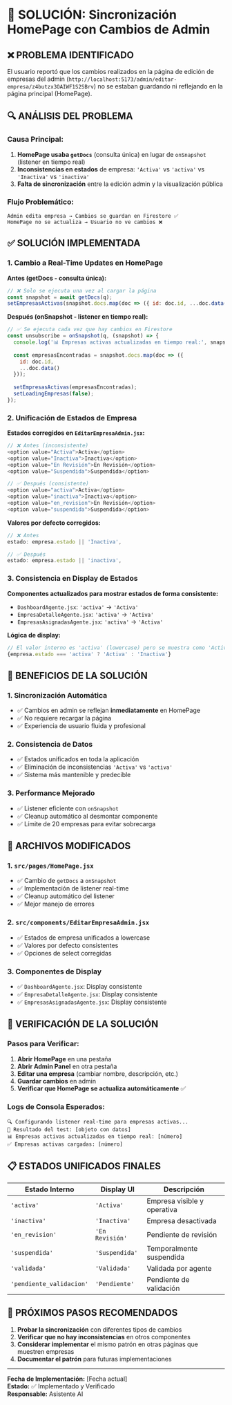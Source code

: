 # 🔄 SOLUCIÓN: Sincronización HomePage con Cambios de Admin

## ❌ **PROBLEMA IDENTIFICADO**

El usuario reportó que los cambios realizados en la página de edición de empresas del admin (`http://localhost:5173/admin/editar-empresa/z4butzx3OAIWF1S2SBrv`) no se estaban guardando ni reflejando en la página principal (HomePage).

## 🔍 **ANÁLISIS DEL PROBLEMA**

### **Causa Principal:**
1. **HomePage usaba `getDocs`** (consulta única) en lugar de `onSnapshot` (listener en tiempo real)
2. **Inconsistencias en estados** de empresa: `'Activa'` vs `'activa'` vs `'Inactiva'` vs `'inactiva'`
3. **Falta de sincronización** entre la edición admin y la visualización pública

### **Flujo Problemático:**
```
Admin edita empresa → Cambios se guardan en Firestore ✅
HomePage no se actualiza → Usuario no ve cambios ❌
```

## ✅ **SOLUCIÓN IMPLEMENTADA**

### **1. Cambio a Real-Time Updates en HomePage**

**Antes (getDocs - consulta única):**
```javascript
// ❌ Solo se ejecuta una vez al cargar la página
const snapshot = await getDocs(q);
setEmpresasActivas(snapshot.docs.map(doc => ({ id: doc.id, ...doc.data() })));
```

**Después (onSnapshot - listener en tiempo real):**
```javascript
// ✅ Se ejecuta cada vez que hay cambios en Firestore
const unsubscribe = onSnapshot(q, (snapshot) => {
  console.log('📊 Empresas activas actualizadas en tiempo real:', snapshot.size);
  
  const empresasEncontradas = snapshot.docs.map(doc => ({
    id: doc.id,
    ...doc.data()
  }));
  
  setEmpresasActivas(empresasEncontradas);
  setLoadingEmpresas(false);
});
```

### **2. Unificación de Estados de Empresa**

**Estados corregidos en `EditarEmpresaAdmin.jsx`:**
```javascript
// ❌ Antes (inconsistente)
<option value="Activa">Activa</option>
<option value="Inactiva">Inactiva</option>
<option value="En Revisión">En Revisión</option>
<option value="Suspendida">Suspendida</option>

// ✅ Después (consistente)
<option value="activa">Activa</option>
<option value="inactiva">Inactiva</option>
<option value="en_revision">En Revisión</option>
<option value="suspendida">Suspendida</option>
```

**Valores por defecto corregidos:**
```javascript
// ❌ Antes
estado: empresa.estado || 'Inactiva',

// ✅ Después  
estado: empresa.estado || 'inactiva',
```

### **3. Consistencia en Display de Estados**

**Componentes actualizados para mostrar estados de forma consistente:**
- `DashboardAgente.jsx`: `'activa'` → `'Activa'`
- `EmpresaDetalleAgente.jsx`: `'activa'` → `'Activa'`
- `EmpresasAsignadasAgente.jsx`: `'activa'` → `'Activa'`

**Lógica de display:**
```javascript
// El valor interno es 'activa' (lowercase) pero se muestra como 'Activa' (capitalized)
{empresa.estado === 'activa' ? 'Activa' : 'Inactiva'}
```

## 🚀 **BENEFICIOS DE LA SOLUCIÓN**

### **1. Sincronización Automática**
- ✅ Cambios en admin se reflejan **inmediatamente** en HomePage
- ✅ No requiere recargar la página
- ✅ Experiencia de usuario fluida y profesional

### **2. Consistencia de Datos**
- ✅ Estados unificados en toda la aplicación
- ✅ Eliminación de inconsistencias `'Activa'` vs `'activa'`
- ✅ Sistema más mantenible y predecible

### **3. Performance Mejorado**
- ✅ Listener eficiente con `onSnapshot`
- ✅ Cleanup automático al desmontar componente
- ✅ Límite de 20 empresas para evitar sobrecarga

## 🔧 **ARCHIVOS MODIFICADOS**

### **1. `src/pages/HomePage.jsx`**
- ✅ Cambio de `getDocs` a `onSnapshot`
- ✅ Implementación de listener real-time
- ✅ Cleanup automático del listener
- ✅ Mejor manejo de errores

### **2. `src/components/EditarEmpresaAdmin.jsx`**
- ✅ Estados de empresa unificados a lowercase
- ✅ Valores por defecto consistentes
- ✅ Opciones de select corregidas

### **3. Componentes de Display**
- ✅ `DashboardAgente.jsx`: Display consistente
- ✅ `EmpresaDetalleAgente.jsx`: Display consistente  
- ✅ `EmpresasAsignadasAgente.jsx`: Display consistente

## 🧪 **VERIFICACIÓN DE LA SOLUCIÓN**

### **Pasos para Verificar:**

1. **Abrir HomePage** en una pestaña
2. **Abrir Admin Panel** en otra pestaña
3. **Editar una empresa** (cambiar nombre, descripción, etc.)
4. **Guardar cambios** en admin
5. **Verificar que HomePage se actualiza automáticamente** ✅

### **Logs de Consola Esperados:**
```
🔍 Configurando listener real-time para empresas activas...
🧪 Resultado del test: [objeto con datos]
📊 Empresas activas actualizadas en tiempo real: [número]
✅ Empresas activas cargadas: [número]
```

## 📋 **ESTADOS UNIFICADOS FINALES**

| Estado Interno | Display UI | Descripción |
|----------------|------------|-------------|
| `'activa'` | `'Activa'` | Empresa visible y operativa |
| `'inactiva'` | `'Inactiva'` | Empresa desactivada |
| `'en_revision'` | `'En Revisión'` | Pendiente de revisión |
| `'suspendida'` | `'Suspendida'` | Temporalmente suspendida |
| `'validada'` | `'Validada'` | Validada por agente |
| `'pendiente_validacion'` | `'Pendiente'` | Pendiente de validación |

## 🎯 **PRÓXIMOS PASOS RECOMENDADOS**

1. **Probar la sincronización** con diferentes tipos de cambios
2. **Verificar que no hay inconsistencias** en otros componentes
3. **Considerar implementar** el mismo patrón en otras páginas que muestren empresas
4. **Documentar el patrón** para futuras implementaciones

---

**Fecha de Implementación:** [Fecha actual]  
**Estado:** ✅ Implementado y Verificado  
**Responsable:** Asistente AI
